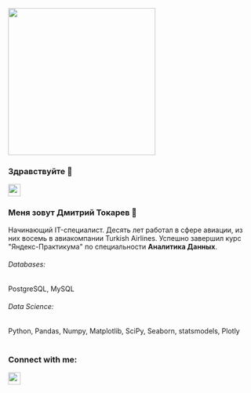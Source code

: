 <div id="header" align="left">
  <img src="https://media.giphy.com/media/qgQUggAC3Pfv687qPC/giphy.gif" width="300"/>
</div>

### Здравствуйте 👋
<p><a href="https://spb.hh.ru/resume/671660efff0bf3cf740039ed1f6f5265793070"><img src="https://img.shields.io/badge/HH.RU-red?logo=linkedin&logoColor=white" height=25></a></p>

### Меня зовут Дмитрий Токарев :raising_hand: 

Начинающий IT-специалист. Десять лет работал в сфере авиации, из них восемь в авиакомпании Turkish Airlines.
Успешно завершил курс "Яндекс-Практикума" по специальности **Аналитика Данных**.


###### Databases: 
PostgreSQL, MySQL

###### Data Science: 
Python, Pandas, Numpy, Matplotlib, SciPy, Seaborn, statsmodels, Plotly
<br><br>
### Connect with me:
<p><a href="https://vk.com/id107559"><img src="https://img.shields.io/badge/VK.COM-blue?logo=linkedin&logoColor=white" height=25></a></p>

<!--
**dmitriitokarev/dmitriitokarev** is a ✨ _special_ ✨ repository because its `README.md` (this file) appears on your GitHub profile.

Here are some ideas to get you started:

- 🔭 I’m currently working on ...
- 🌱 I’m currently learning ...
- 👯 I’m looking to collaborate on ...
- 🤔 I’m looking for help with ...
- 💬 Ask me about ...
- 📫 How to reach me: ...
- 😄 Pronouns: ...
- ⚡ Fun fact: ...
-->
